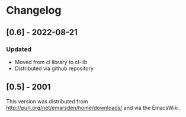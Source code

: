 # Changelog

## [0.6] - 2022-08-21
### Updated
- Moved from cl library to cl-lib
- Distributed via github repository



## [0.5] - 2001

This version was distributed from http://purl.org/net/emarsden/home/downloads/
and via the EmacsWiki. 
